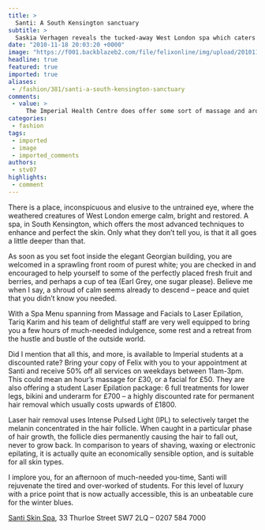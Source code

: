 ```yaml
---
title: >
  Santi: A South Kensington sanctuary
subtitle: >
  Saskia Verhagen reveals the tucked-away West London spa which caters for worn-out professionals and students alike – luxury and affordable? Show me the way...
date: "2010-11-18 20:03:20 +0000"
image: "https://f001.backblazeb2.com/file/felixonline/img/upload/201011181955-nm1010-santisou.jpg"
headline: true
featured: true
imported: true
aliases:
 - /fashion/381/santi-a-south-kensington-sanctuary
comments:
 - value: >
     The Imperial Health Centre does offer some sort of massage and aromatherapy too? This smells like an advertorial agreement which is rather unusual for a student publication. WHAT IS THIS?,The Health Centre offers no such thing; all they do is recommend external practitioners. I don't think it's unreasonable for Felix to write an article about a business offering students a 50% discount.,NHaksj <a href="http://lffzedywmssb.com/">lffzedywmssb</a>
categories:
 - fashion
tags:
 - imported
 - image
 - imported_comments
authors:
 - stv07
highlights:
 - comment
---
```


There is a place, inconspicuous and elusive to the untrained eye, where the weathered creatures of West London emerge calm, bright and restored. A spa, in South Kensington, which offers the most advanced techniques to enhance and perfect the skin. Only what they don’t tell you, is that it all goes a little deeper than that.

As soon as you set foot inside the elegant Georgian building, you are welcomed in a sprawling front room of purest white; you are checked in and encouraged to help yourself to some of the perfectly placed fresh fruit and berries, and perhaps a cup of tea (Earl Grey, one sugar please). Believe me when I say, a shroud of calm seems already to descend – peace and quiet that you didn’t know you needed.

With a Spa Menu spanning from Massage and Facials to Laser Epilation, Tariq Karim and his team of delightful staff are very well equipped to bring you a few hours of much-needed indulgence, some rest and a retreat from the hustle and bustle of the outside world.

Did I mention that all this, and more, is available to Imperial students at a discounted rate? Bring your copy of Felix with you to your appointment at Santi and receive 50% off all services on weekdays between 11am-3pm. This could mean an hour’s massage for £30, or a facial for £50. They are also offering a student Laser Epilation package: 6 full treatments for lower legs, bikini and underarm for £700 – a highly discounted rate for permanent hair removal which usually costs upwards of £1800.

Laser hair removal uses Intense Pulsed Light (IPL) to selectively target the melanin concentrated in the hair follicle. When caught in a particular phase of hair growth, the follicle dies permanently causing the hair to fall out, never to grow back. In comparison to years of shaving, waxing or electronic epilating, it is actually quite an economically sensible option, and is suitable for all skin types.

I implore you, for an afternoon of much-needed you-time, Santi will rejuvenate the tired and over-worked of students. For this level of luxury with a price point that is now actually accessible, this is an unbeatable cure for the winter blues.

[Santi Skin Spa](http://www.santilondon.com/), 33 Thurloe Street SW7 2LQ – 0207 584 7000
